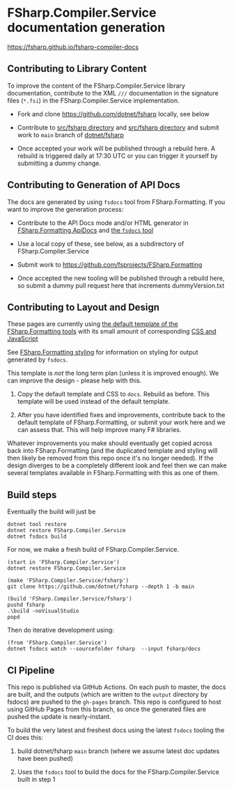 # FSharp.Compiler.Service documentation generation

https://fsharp.github.io/fsharp-compiler-docs

## Contributing to Library Content

To improve the content of the FSharp.Compiler.Service library documentation, contribute to the XML `///` documentation in the
signature files (`*.fsi`) in the FSharp.Compiler.Service implementation.

* Fork and clone https://github.com/dotnet/fsharp locally, see below

* Contribute to [src/fsharp directory](https://github.com/dotnet/fsharp/tree/master/docs) and [src/fsharp directory](https://github.com/dotnet/fsharp/tree/master/src/fsharp) and submit work to  `main` branch of [dotnet/fsharp](https://github.com/dotnet/fsharp)

* Once accepted your work will be published through a rebuild here. A rebuild is triggered daily at 17:30 UTC or you can trigger it yourself by submitting a dummy change.

## Contributing to Generation of API Docs

The docs are generated by using `fsdocs` tool from FSharp.Formatting.  If you want to improve the generation process:

* Contribute to the API Docs mode and/or HTML generator in [FSharp.Formatting.ApiDocs](https://github.com/fsprojects/FSharp.Formatting/tree/master/src/FSharp.Formatting.ApiDocs) and [the `fsdocs` tool](https://github.com/fsprojects/FSharp.Formatting/tree/master/src/FSharp.Formatting.CommandTool) 

* Use a local copy of these, see below, as a subdirectory of FSharp.Compiler.Service

* Submit work to https://github.com/fsprojects/FSharp.Formatting

* Once accepted the new tooling will be published through a rebuild here, so submit a dummy pull request here that increments dummyVersion.txt

## Contributing to Layout and Design

These pages are currently using [the default template of the FSharp.Formatting tools](https://github.com/fsprojects/FSharp.Formatting/blob/master/docs/_template.html)
with its small amount of corresponding [CSS and JavaScript](https://github.com/fsprojects/FSharp.Formatting/tree/master/docs/content)

See [FSharp.Formatting styling](https://fsprojects.github.io/FSharp.Formatting/styling.html) for information on styling for output generated by `fsdocs`.

This template is *not* the long term plan (unless it is improved enough).  We can improve the design - please help with this.  

1. Copy the default template and CSS to `docs`.  Rebuild as before.  This  template will be used instead of the default template.

2. After you have identified fixes and improvements, contribute back to the default template of FSharp.Formatting, or submit your work here and we can assess that.  This will help improve many F# libraries.

Whatever improvements you make should eventually get copied across back into FSharp.Formatting (and the duplicated template and styling will then likely be removed from this repo once it's no longer needed). If the design diverges to be a completely different look and feel then we can make several templates available in FSharp.Formatting with this as one of them.

## Build steps

Eventually the build will just be

    dotnet tool restore
    dotnet restore FSharp.Compiler.Service
    dotnet fsdocs build

For now, we make a fresh build of FSharp.Compiler.Service.

    (start in 'FSharp.Compiler.Service')
    dotnet restore FSharp.Compiler.Service

    (make 'FSharp.Compiler.Service/fsharp')
    git clone https://github.com/dotnet/fsharp --depth 1 -b main

    (build 'FSharp.Compiler.Service/fsharp')
    pushd fsharp
    .\build -noVisualStudio
    popd

Then do iterative development using:

    (from 'FSharp.Compiler.Service')
    dotnet fsdocs watch --sourcefolder fsharp  --input fsharp/docs

## CI Pipeline

This repo is published via GitHub Actions. On each push to master, the docs are built, and the outputs (which are written to the `output` directory by fsdocs) are pushed to the `gh-pages` branch. This repo is configured to host using GitHub Pages from this branch, so once the generated files are pushed the update is nearly-instant.

To build the very latest and freshest docs using the latest `fsdocs` tooling the CI does this:

1. build dotnet/fsharp `main` branch (where we assume latest doc updates have been pushed)

2. Uses the `fsdocs` tool to build the docs for the FSharp.Compiler.Service built in step 1
